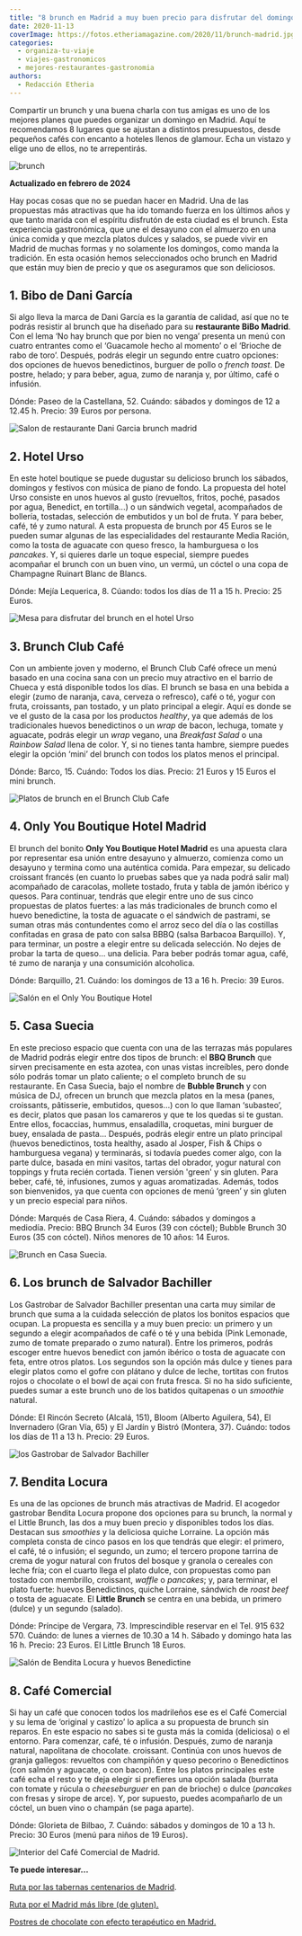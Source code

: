 ```yaml
---
title: "8 brunch en Madrid a muy buen precio para disfrutar del domingo"
date: 2020-11-13
coverImage: https://fotos.etheriamagazine.com/2020/11/brunch-madrid.jpg
categories: 
  - organiza-tu-viaje
  - viajes-gastronomicos
  - mejores-restaurantes-gastronomia
authors: 
  - Redacción Etheria
---
```


Compartir un brunch y una buena charla con tus amigas es uno de los mejores planes que 
puedes organizar un domingo en Madrid. Aquí te recomendamos 8 lugares que se ajustan a 
distintos presupuestos, desde pequeños cafés con encanto a hoteles llenos de glamour. 
Echa un vistazo y elige uno de ellos, no te arrepentirás. 

![brunch](https://fotos.etheriamagazine.com/2020/11/brunch-madrid-1.jpg "El brunch se ha convertido en una de las mejores opciones para comenzar el domingo.")

**Actualizado en febrero de 2024** 

Hay pocas cosas que no se puedan hacer en Madrid. Una de las propuestas más atractivas 
que ha ido tomando fuerza en los últimos años y que tanto marida con el espíritu 
disfrutón de esta ciudad es el brunch. Esta experiencia gastronómica, que une el 
desayuno con el almuerzo en una única comida y que mezcla platos dulces y salados, se 
puede vivir en Madrid de muchas formas y no solamente los domingos, como manda la 
tradición. En esta ocasión hemos seleccionados ocho brunch en Madrid que están muy bien 
de precio y que os aseguramos que son deliciosos. 

## 1\. Bibo de Dani García

Si algo lleva la marca de Dani García es la garantía de calidad, así que no te podrás 
resistir al brunch que ha diseñado para su **restaurante BiBo Madrid**. Con el lema ‘No 
hay brunch que por bien no venga’ presenta un menú con cuatro entrantes como el 
‘Guacamole hecho al momento’ o el ‘Brioche de rabo de toro’. Después, podrás elegir un 
segundo entre cuatro opciones: dos opciones de huevos benedictinos, burguer de pollo o 
_french toast_. De postre, helado; y para beber, agua, zumo de naranja y, por último, 
café o infusión. 

Dónde: Paseo de la Castellana, 52. Cuándo: sábados y domingos de 12 a 12.45 h. Precio: 
39 Euros por persona. 

![Salon de restaurante Dani Garcia brunch madrid](https://fotos.etheriamagazine.com/2020/11/Brunch-madrid-bibo-dani-garcia.jpg "Brunch en ©BiBo Madrid, de Dani García.")

## 2\. Hotel Urso

En este hotel boutique se puede dugustar su delicioso brunch los sábados, domingos y 
festivos con música de piano de fondo. La propuesta del hotel Urso consiste en unos 
huevos al gusto (revueltos, fritos, poché, pasados por agua, Benedict, en tortilla...) o 
un sándwich vegetal, acompañados de bollería, tostadas, selección de embutidos y un bol 
de fruta. Y para beber, café, té y zumo natural. A esta propuesta de brunch por 45 Euros 
se le pueden sumar algunas de las especialidades del restaurante Media Ración, como la 
tosta de aguacate con queso fresco, la hamburguesa o los _pancakes_. Y, si quieres darle 
un toque especial, siempre puedes acompañar el brunch con un buen vino, un vermú, un 
cóctel o una copa de Champagne Ruinart Blanc de Blancs. 

Dónde: Mejía Lequerica, 8. Cúando: todos los días de 11 a 15 h. Precio: 25 Euros. 

![Mesa para disfrutar del brunch en el hotel Urso](https://fotos.etheriamagazine.com/2020/11/Brunch-madrid-hotel-urso.jpg "Detalle del elegante brunch en el © hotel Urso.")

## 3\. Brunch Club Café

Con un ambiente joven y moderno, el Brunch Club Café ofrece un menú basado en una cocina 
sana con un precio muy atractivo en el barrio de Chueca y está disponible todos los 
días. El brunch se basa en una bebida a elegir (zumo de naranja, cava, cerveza o 
refresco), café o té, yogur con fruta, croissants, pan tostado, y un plato principal a 
elegir. Aquí es donde se ve el gusto de la casa por los productos _healthy_, ya que 
además de los tradicionales huevos benedictinos o un _wrap_ de bacon, lechuga, tomate y 
aguacate, podrás elegir un _wrap_ vegano, una _Breakfast Salad_ o una _Rainbow Salad_ 
llena de color. Y, si no tienes tanta hambre, siempre puedes elegir la opción ‘mini’ del 
brunch con todos los platos menos el principal. 

Dónde: Barco, 15. Cuándo: Todos los días. Precio: 21 Euros y 15 Euros el mini brunch. 

![Platos de brunch en el Brunch Club Cafe](https://fotos.etheriamagazine.com/2020/11/Brunch-Madrid-coffee.jpg "Deliciosas propuestas de brunch en el © Brunch Club Café.")

## 4\. Only You Boutique Hotel Madrid

El brunch del bonito **Only You Boutique Hotel Madrid** es una apuesta clara por 
representar esa unión entre desayuno y almuerzo, comienza como un desayuno y termina 
como una auténtica comida. Para empezar, su delicado croissant francés (en cuanto lo 
pruebas sabes que ya nada podrá salir mal) acompañado de caracolas, mollete tostado, 
fruta y tabla de jamón ibérico y quesos. Para continuar, tendrás que elegir entre uno de 
sus cinco propuestas de platos fuertes: a las más tradicionales de brunch como el huevo 
benedictine, la tosta de aguacate o el sándwich de pastrami, se suman otras más 
contundentes como el arroz seco del día o las costillas confitadas en grasa de pato con 
salsa BBBQ (salsa Barbacoa Barquillo). Y, para terminar, un postre a elegir entre su 
delicada selección. No dejes de probar la tarta de queso… una delicia. Para beber podrás 
tomar agua, café, té zumo de naranja y una consumición alcoholica. 

Dónde: Barquillo, 21. Cuándo: los domingos de 13 a 16 h. Precio: 39 Euros. 

![Salón en el Only You Boutique Hotel](https://fotos.etheriamagazine.com/2020/11/Brunch-madrid-only-you-boutique.jpg "Brunch en el © Only You Boutique Hotel.")

## 5\. Casa Suecia

En este precioso espacio que cuenta con una de las terrazas más populares de Madrid 
podrás elegir entre dos tipos de brunch: el **BBQ Brunch** que sirven precisamente en 
esta azotea, con unas vistas increíbles, pero donde sólo podrás tomar un plato caliente; 
o el completo brunch de su restaurante. En Casa Suecia, bajo el nombre de **Bubble 
Brunch** y con música de DJ, ofrecen un brunch que mezcla platos en la mesa (panes, 
croissants, pâtisserie, embutidos, quesos...) con lo que llaman ‘subasteo’, es decir, 
platos que pasan los camareros y que te los quedas si te gustan. Entre ellos, focaccias, 
hummus, ensaladilla, croquetas, mini burguer de buey, ensalada de pasta… Después, podrás 
elegir entre un plato principal (huevos benedictinos, tosta healthy, asado al Josper, 
Fish & Chips o hamburguesa vegana) y terminarás, si todavía puedes comer algo, con la 
parte dulce, basada en mini vasitos, tartas del obrador, yogur natural con toppings y 
fruta recién cortada. Tienen versión 'green' y sin gluten. Para beber, café, té, 
infusiones, zumos y aguas aromatizadas. Además, todos son bienvenidos, ya que cuenta con 
opciones de menú ‘green’ y sin gluten y un precio especial para niños. 

Dónde: Marqués de Casa Riera, 4. Cuándo: sábados y domingos a mediodía. Precio: BBQ 
Brunch 34 Euros (39 con cóctel); Bubble Brunch 30 Euros (35 con cóctel). Niños menores 
de 10 años: 14 Euros. 

![Brunch en Casa Suecia.](https://fotos.etheriamagazine.com/2020/11/Brunch-madrid-casa-suecia.jpg "Vistas de Madrid y del brunch de © Casa Suecia.")

## 6\. Los brunch de Salvador Bachiller

Los Gastrobar de Salvador Bachiller presentan una carta muy similar de brunch que suma a 
la cuidada selección de platos los bonitos espacios que ocupan. La propuesta es sencilla 
y a muy buen precio: un primero y un segundo a elegir acompañados de café o té y una 
bebida (Pink Lemonade, zumo de tomate preparado o zumo natural). Entre los primeros, 
podrás escoger entre huevos benedict con jamón ibérico o tosta de aguacate con feta, 
entre otros platos. Los segundos son la opción más dulce y tienes para elegir platos 
como el gofre con plátano y dulce de leche, tortitas con frutos rojos o chocolate o el 
bowl de açai con fruta fresca. Si no ha sido suficiente, puedes sumar a este brunch uno 
de los batidos quitapenas o un _smoothie_ natural. 

Dónde: El Rincón Secreto (Alcalá, 151), Bloom (Alberto Aguilera, 54), El Invernadero 
(Gran Vía, 65) y El Jardín y Bistró (Montera, 37). Cuándo: todos los días de 11 a 13 h. 
Precio: 29 Euros. 

![los Gastrobar de Salvador Bachiller](https://fotos.etheriamagazine.com/2020/11/brunch-madrid-salvador-bachiller.jpg "Tomar el brunch en los © Gastrobar de Salvador Bachiller es una excelente opción.")

## 7\. Bendita Locura

Es una de las opciones de brunch más atractivas de Madrid. El acogedor gastrobar Bendita 
Locura propone dos opciones para su brunch, la normal y el Little Brunch, las dos a muy 
buen precio y disponibles todos los días. Destacan sus _smoothies_ y la deliciosa quiche 
Lorraine. La opción más completa consta de cinco pasos en los que tendrás que elegir: el 
primero, el café, té o infusión; el segundo, un zumo; el tercero propone tarrina de 
crema de yogur natural con frutos del bosque y granola o cereales con leche fría; con el 
cuarto llega el plato dulce, con propuestas como pan tostado con membrillo, croissant, 
_waffle_ o _pancakes_; y, para terminar, el plato fuerte: huevos Benedictinos, quiche 
Lorraine, sándwich de _roast beef_ o tosta de aguacate. El **Little Brunch** se centra 
en una bebida, un primero (dulce) y un segundo (salado). 

Dónde: Príncipe de Vergara, 73. Imprescindible reservar en el Tel. 915 632 570. Cuándo: 
de lunes a viernes de 10.30 a 14 h. Sábado y domingo hata las 16 h. Precio: 23 Euros. El 
Little Brunch 18 Euros. 

![Salón de Bendita Locura y huevos Benedictine](https://fotos.etheriamagazine.com/2020/11/Brunch-madrid-bendita-locura.jpg "El café © Bendita Locura es uno de los lugares más bonitos para tomar el brunch en Madrid.")

## 8\. Café Comercial

Si hay un café que conocen todos los madrileños ese es el Café Comercial y su lema de 
‘original y castizo’ lo aplica a su propuesta de brunch sin reparos. En este espacio no 
sabes si te gusta más la comida (deliciosa) o el entorno. Para comenzar, café, té o 
infusión. Después, zumo de naranja natural, napolitana de chocolate. croissant. Continúa 
con unos huevos de granja gallegos: revueltos con champiñón y queso pecorino o 
Benedictinos (con salmón y aguacate, o con bacon). Entre los platos principales este 
café echa el resto y te deja elegir si prefieres una opción salada (burrata con tomate y 
rúcula o _cheeseburguer_ en pan de brioche) o dulce (_pancakes_ con fresas y sirope de 
arce). Y, por supuesto, puedes acompañarlo de un cóctel, un buen vino o champán (se paga 
aparte). 

Dónde: Glorieta de Bilbao, 7. Cuándo: sábados y domingos de 10 a 13 h. Precio: 30 Euros 
(menú para niños de 19 Euros). 

![Interior del Café Comercial de Madrid.](https://fotos.etheriamagazine.com/2020/11/Brunch-madrid-cafe-comercial.jpg "Salón del castizo © Café Comercial.")

**Te puede interesar...** 

[Ruta por las tabernas centenarios de 
Madrid](https://etheriamagazine.com/2022/05/20/tabernas-historicas-de-madrid/). 

[Ruta por el Madrid más libre (de 
gluten).](https://etheriamagazine.com/2020/10/02/ruta-madrid-sin-gluten-mejores-restaurantes-pastelerias/) 

[Postres de chocolate con efecto terapéutico en 
Madrid.](https://etheriamagazine.com/2020/09/11/donde-tomar-mejores-postres-chocolate-en-madrid/)

